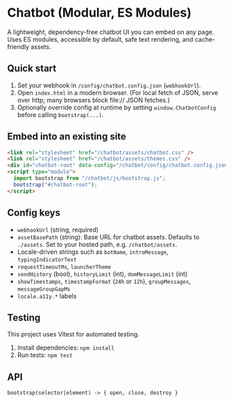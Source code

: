 ﻿# Chatbot (Modular, ES Modules)

A lightweight, dependency-free chatbot UI you can embed on any page. Uses ES modules, accessible by default, safe text rendering, and cache-friendly assets.

## Quick start
1. Set your webhook in `/config/chatbot.config.json` (`webhookUrl`).
2. Open `index.html` in a modern browser. (For local fetch of JSON, serve over http; many browsers block file:// JSON fetches.)
3. Optionally override config at runtime by setting `window.ChatbotConfig` before calling `bootstrap(...)`.

## Embed into an existing site
```html
<link rel="stylesheet" href="/chatbot/assets/chatbot.css" />
<link rel="stylesheet" href="/chatbot/assets/themes.css" />
<div id="chatbot-root" data-config="/chatbot/config/chatbot.config.json"></div>
<script type="module">
  import bootstrap from "/chatbot/js/bootstrap.js";
  bootstrap("#chatbot-root");
</script>
```

## Config keys
- `webhookUrl` (string, required)
- `assetBasePath` (string): Base URL for chatbot assets. Defaults to `./assets`. Set to your hosted path, e.g. `/chatbot/assets`.
- Locale-driven strings such as `botName`, `introMessage`, `typingIndicatorText`
- `requestTimeoutMs`, `launcherTheme`
- `sendHistory` (bool), `historyLimit` (int), `domMessageLimit` (int)
- `showTimestamps`, `timestampFormat` (`24h` or `12h`), `groupMessages`, `messageGroupGapMs`
- `locale.a11y.*` labels

## Testing
This project uses Vitest for automated testing.
1. Install dependencies: `npm install`
2. Run tests: `npm test`

## API
`bootstrap(selector|element) -> { open, close, destroy }`

